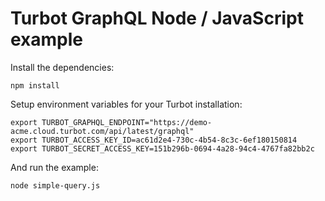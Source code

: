 # Turbot GraphQL Node / JavaScript example

Install the dependencies:

```shell
npm install
```

Setup environment variables for your Turbot installation:

```shell
export TURBOT_GRAPHQL_ENDPOINT="https://demo-acme.cloud.turbot.com/api/latest/graphql"
export TURBOT_ACCESS_KEY_ID=ac61d2e4-730c-4b54-8c3c-6ef180150814
export TURBOT_SECRET_ACCESS_KEY=151b296b-0694-4a28-94c4-4767fa82bb2c
```

And run the example:

```shell
node simple-query.js
```
